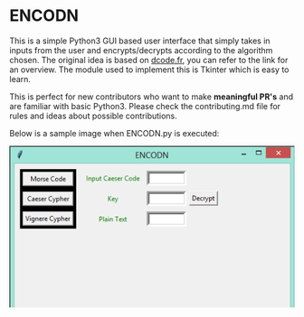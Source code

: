 # ENCODN

This is a simple Python3 GUI based user interface that simply takes in inputs from the user and encrypts/decrypts according to the algorithm chosen. The original idea is based on [dcode.fr](https://dcode.fr/), you can refer to the link for an overview.
The module used to implement this is Tkinter which is easy to learn.

This is perfect for new contributors who want to make **meaningful PR's** and are familiar with basic Python3. Please check the contributing.md file for rules and ideas about possible contributions.

Below is a sample image when ENCODN.py is executed:

![image](https://github.com/DSC-IIIT-Kalyani/ENCODN/blob/main/sample1.png)
